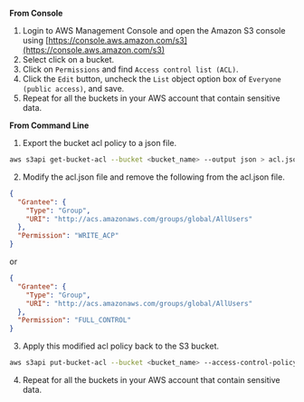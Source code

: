 **From Console**

1. Login to AWS Management Console and open the Amazon S3 console using [https://console.aws.amazon.com/s3](https://console.aws.amazon.com/s3)
2. Select click on a bucket.
3. Click on `Permissions` and find `Access control list (ACL)`.
4. Click the `Edit` button, uncheck the `List` object option box of `Everyone (public access)`, and save.
5. Repeat for all the buckets in your AWS account that contain sensitive data.

**From Command Line**

1. Export the bucket acl policy to a json file.

```bash
aws s3api get-bucket-acl --bucket <bucket_name> --output json > acl.json
```

2. Modify the acl.json file and remove the following from the acl.json file.

```json
{
  "Grantee": {
    "Type": "Group",
    "URI": "http://acs.amazonaws.com/groups/global/AllUsers"
  },
  "Permission": "WRITE_ACP"
}
```

   or

```json
{
  "Grantee": {
    "Type": "Group",
    "URI": "http://acs.amazonaws.com/groups/global/AllUsers"
  },
  "Permission": "FULL_CONTROL"
}
```

3. Apply this modified acl policy back to the S3 bucket.

```bash
aws s3api put-bucket-acl --bucket <bucket_name> --access-control-policy file://acl.json
```

4. Repeat for all the buckets in your AWS account that contain sensitive data.
